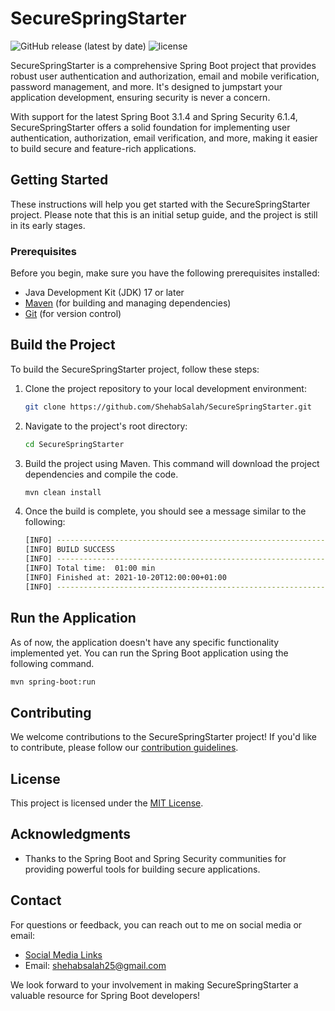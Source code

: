 # SecureSpringStarter

![GitHub release (latest by date)](https://img.shields.io/github/v/release/ShehabSalah/SecureSpringStarter)
![license](https://badgen.net/github/license/ShehabSalah/SecureSpringStarter)

SecureSpringStarter is a comprehensive Spring Boot project that provides robust user authentication and authorization, email and mobile verification, password management, and more. It's designed to jumpstart your application development, ensuring security is never a concern.

With support for the latest Spring Boot 3.1.4 and Spring Security 6.1.4, SecureSpringStarter offers a solid foundation for implementing user authentication, authorization, email verification, and more, making it easier to build secure and feature-rich applications.

## Getting Started

These instructions will help you get started with the SecureSpringStarter project. Please note that this is an initial setup guide, and the project is still in its early stages.

### Prerequisites

Before you begin, make sure you have the following prerequisites installed:

- Java Development Kit (JDK) 17 or later
- [Maven](https://maven.apache.org/) (for building and managing dependencies)
- [Git](https://git-scm.com/) (for version control)

## Build the Project

To build the SecureSpringStarter project, follow these steps:

1. Clone the project repository to your local development environment:
    
    ```bash
    git clone https://github.com/ShehabSalah/SecureSpringStarter.git
    ```

2. Navigate to the project's root directory:
    
    ```bash
    cd SecureSpringStarter
    ```

3. Build the project using Maven. This command will download the project dependencies and compile the code.

    ```bash
    mvn clean install
    ```
    
4. Once the build is complete, you should see a message similar to the following:
    
   ```bash
   [INFO] ------------------------------------------------------------------------
   [INFO] BUILD SUCCESS
   [INFO] ------------------------------------------------------------------------
   [INFO] Total time:  01:00 min
   [INFO] Finished at: 2021-10-20T12:00:00+01:00
   [INFO] ------------------------------------------------------------------------
   ```

## Run the Application

As of now, the application doesn't have any specific functionality implemented yet. You can run the Spring Boot application using the following command.

```bash
mvn spring-boot:run
```

## Contributing

We welcome contributions to the SecureSpringStarter project! If you'd like to contribute, please follow our [contribution guidelines](CONTRIBUTING.md).

## License

This project is licensed under the [MIT License](LICENSE).

## Acknowledgments

- Thanks to the Spring Boot and Spring Security communities for providing powerful tools for building secure applications.

## Contact

For questions or feedback, you can reach out to me on social media or email:

- [Social Media Links](https://bit.ly/m/shehabsalah)
- Email: shehabsalah25@gmail.com

We look forward to your involvement in making SecureSpringStarter a valuable resource for Spring Boot developers!


